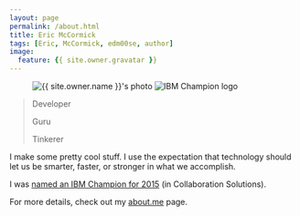 ```yaml
---
layout: page
permalink: /about.html
title: Eric McCormick
tags: [Eric, McCormick, edm00se, author]
image:
  feature: {{ site.owner.gravatar }}
---
```

<figure>
  <img src="{{ site.owner.gravatar }}?s=260" alt="{{ site.owner.name }}'s photo" itemprop="image" class="post-avatar img-circle img-responsive" style="max-width:260px;" data-toggle="tooltip" title="that's me!" />
  <!-- <figcaption style="font-size:x-large;font-style:inherit;">Eric McCormick</figcaption> -->
  <img src="//i.stack.imgur.com/YcEnK.png" alt="IBM Champion logo" itemprop="image" class="img-responsive" data-toggle="tooltip" title="who knew?" />
</figure>

>Developer
>
>Guru
>
>Tinkerer

I make some pretty cool stuff. I use the expectation that technology should let us be smarter, faster, or stronger in what we accomplish.

I was [named an IBM Champion for 2015](/self-promotion/they-made-me-a-champion) (in Collaboration Solutions).

For more details, check out my [about.me](//about.me/EricMcCormick) page.